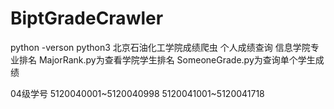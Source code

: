 # BiptGradeCrawler
python -verson python3
北京石油化工学院成绩爬虫
个人成绩查询
信息学院专业排名
MajorRank.py为查看学院学生排名
SomeoneGrade.py为查询单个学生成绩

04级学号    5120040001~5120040998
           5120041001~5120041718
